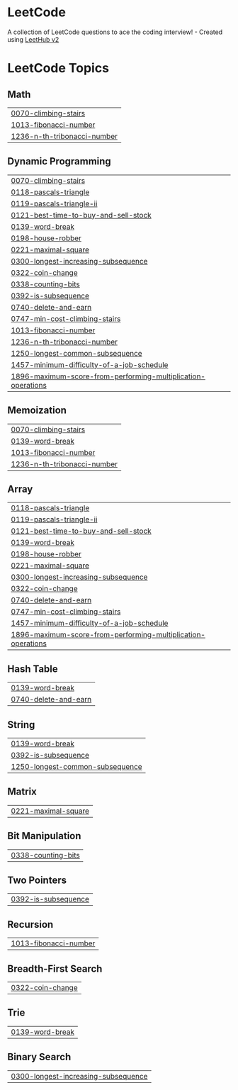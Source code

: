 # LeetCode
A collection of LeetCode questions to ace the coding interview! - Created using [LeetHub v2](https://github.com/arunbhardwaj/LeetHub-2.0)

<!---LeetCode Topics Start-->
# LeetCode Topics
## Math
|  |
| ------- |
| [0070-climbing-stairs](https://github.com/jypang0/LeetCode/tree/master/0070-climbing-stairs) |
| [1013-fibonacci-number](https://github.com/jypang0/LeetCode/tree/master/1013-fibonacci-number) |
| [1236-n-th-tribonacci-number](https://github.com/jypang0/LeetCode/tree/master/1236-n-th-tribonacci-number) |
## Dynamic Programming
|  |
| ------- |
| [0070-climbing-stairs](https://github.com/jypang0/LeetCode/tree/master/0070-climbing-stairs) |
| [0118-pascals-triangle](https://github.com/jypang0/LeetCode/tree/master/0118-pascals-triangle) |
| [0119-pascals-triangle-ii](https://github.com/jypang0/LeetCode/tree/master/0119-pascals-triangle-ii) |
| [0121-best-time-to-buy-and-sell-stock](https://github.com/jypang0/LeetCode/tree/master/0121-best-time-to-buy-and-sell-stock) |
| [0139-word-break](https://github.com/jypang0/LeetCode/tree/master/0139-word-break) |
| [0198-house-robber](https://github.com/jypang0/LeetCode/tree/master/0198-house-robber) |
| [0221-maximal-square](https://github.com/jypang0/LeetCode/tree/master/0221-maximal-square) |
| [0300-longest-increasing-subsequence](https://github.com/jypang0/LeetCode/tree/master/0300-longest-increasing-subsequence) |
| [0322-coin-change](https://github.com/jypang0/LeetCode/tree/master/0322-coin-change) |
| [0338-counting-bits](https://github.com/jypang0/LeetCode/tree/master/0338-counting-bits) |
| [0392-is-subsequence](https://github.com/jypang0/LeetCode/tree/master/0392-is-subsequence) |
| [0740-delete-and-earn](https://github.com/jypang0/LeetCode/tree/master/0740-delete-and-earn) |
| [0747-min-cost-climbing-stairs](https://github.com/jypang0/LeetCode/tree/master/0747-min-cost-climbing-stairs) |
| [1013-fibonacci-number](https://github.com/jypang0/LeetCode/tree/master/1013-fibonacci-number) |
| [1236-n-th-tribonacci-number](https://github.com/jypang0/LeetCode/tree/master/1236-n-th-tribonacci-number) |
| [1250-longest-common-subsequence](https://github.com/jypang0/LeetCode/tree/master/1250-longest-common-subsequence) |
| [1457-minimum-difficulty-of-a-job-schedule](https://github.com/jypang0/LeetCode/tree/master/1457-minimum-difficulty-of-a-job-schedule) |
| [1896-maximum-score-from-performing-multiplication-operations](https://github.com/jypang0/LeetCode/tree/master/1896-maximum-score-from-performing-multiplication-operations) |
## Memoization
|  |
| ------- |
| [0070-climbing-stairs](https://github.com/jypang0/LeetCode/tree/master/0070-climbing-stairs) |
| [0139-word-break](https://github.com/jypang0/LeetCode/tree/master/0139-word-break) |
| [1013-fibonacci-number](https://github.com/jypang0/LeetCode/tree/master/1013-fibonacci-number) |
| [1236-n-th-tribonacci-number](https://github.com/jypang0/LeetCode/tree/master/1236-n-th-tribonacci-number) |
## Array
|  |
| ------- |
| [0118-pascals-triangle](https://github.com/jypang0/LeetCode/tree/master/0118-pascals-triangle) |
| [0119-pascals-triangle-ii](https://github.com/jypang0/LeetCode/tree/master/0119-pascals-triangle-ii) |
| [0121-best-time-to-buy-and-sell-stock](https://github.com/jypang0/LeetCode/tree/master/0121-best-time-to-buy-and-sell-stock) |
| [0139-word-break](https://github.com/jypang0/LeetCode/tree/master/0139-word-break) |
| [0198-house-robber](https://github.com/jypang0/LeetCode/tree/master/0198-house-robber) |
| [0221-maximal-square](https://github.com/jypang0/LeetCode/tree/master/0221-maximal-square) |
| [0300-longest-increasing-subsequence](https://github.com/jypang0/LeetCode/tree/master/0300-longest-increasing-subsequence) |
| [0322-coin-change](https://github.com/jypang0/LeetCode/tree/master/0322-coin-change) |
| [0740-delete-and-earn](https://github.com/jypang0/LeetCode/tree/master/0740-delete-and-earn) |
| [0747-min-cost-climbing-stairs](https://github.com/jypang0/LeetCode/tree/master/0747-min-cost-climbing-stairs) |
| [1457-minimum-difficulty-of-a-job-schedule](https://github.com/jypang0/LeetCode/tree/master/1457-minimum-difficulty-of-a-job-schedule) |
| [1896-maximum-score-from-performing-multiplication-operations](https://github.com/jypang0/LeetCode/tree/master/1896-maximum-score-from-performing-multiplication-operations) |
## Hash Table
|  |
| ------- |
| [0139-word-break](https://github.com/jypang0/LeetCode/tree/master/0139-word-break) |
| [0740-delete-and-earn](https://github.com/jypang0/LeetCode/tree/master/0740-delete-and-earn) |
## String
|  |
| ------- |
| [0139-word-break](https://github.com/jypang0/LeetCode/tree/master/0139-word-break) |
| [0392-is-subsequence](https://github.com/jypang0/LeetCode/tree/master/0392-is-subsequence) |
| [1250-longest-common-subsequence](https://github.com/jypang0/LeetCode/tree/master/1250-longest-common-subsequence) |
## Matrix
|  |
| ------- |
| [0221-maximal-square](https://github.com/jypang0/LeetCode/tree/master/0221-maximal-square) |
## Bit Manipulation
|  |
| ------- |
| [0338-counting-bits](https://github.com/jypang0/LeetCode/tree/master/0338-counting-bits) |
## Two Pointers
|  |
| ------- |
| [0392-is-subsequence](https://github.com/jypang0/LeetCode/tree/master/0392-is-subsequence) |
## Recursion
|  |
| ------- |
| [1013-fibonacci-number](https://github.com/jypang0/LeetCode/tree/master/1013-fibonacci-number) |
## Breadth-First Search
|  |
| ------- |
| [0322-coin-change](https://github.com/jypang0/LeetCode/tree/master/0322-coin-change) |
## Trie
|  |
| ------- |
| [0139-word-break](https://github.com/jypang0/LeetCode/tree/master/0139-word-break) |
## Binary Search
|  |
| ------- |
| [0300-longest-increasing-subsequence](https://github.com/jypang0/LeetCode/tree/master/0300-longest-increasing-subsequence) |
<!---LeetCode Topics End-->